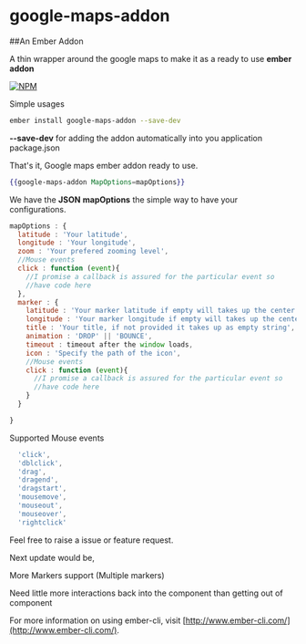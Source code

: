 # google-maps-addon

##An Ember Addon

A thin wrapper around the google maps to make it as a ready to use **ember addon**

[![NPM](https://nodei.co/npm/google-maps-addon.png?downloads=true&downloadRank=true&stars=true)](https://nodei.co/npm/google-maps-addon/)

Simple usages

```bash
ember install google-maps-addon --save-dev
```

**--save-dev** for adding the addon automatically into you application package.json

That's it, Google maps ember addon ready to use.

```hbs
{{google-maps-addon MapOptions=mapOptions}}
```

We have the **JSON** **mapOptions** the simple way to have your configurations.


```js
mapOptions : {
  latitude : 'Your latitude',
  longitude : 'Your longitude',
  zoom : 'Your prefered zooming level',
  //Mouse events
  click : function (event){
    //I promise a callback is assured for the particular event so
    //have code here
  },
  marker : {
    latitude : 'Your marker latitude if empty will takes up the center latitude',
    longitude : 'Your marker longitude if empty will takes up the center longitude',
    title : 'Your title, if not provided it takes up as empty string',
    animation : 'DROP' || 'BOUNCE',
    timeout : timeout after the window loads,
    icon : 'Specify the path of the icon',
    //Mouse events
    click : function (event){
      //I promise a callback is assured for the particular event so
      //have code here
    }
  }

}
```
Supported Mouse events

```js
  'click',
  'dblclick',
  'drag',
  'dragend',
  'dragstart',
  'mousemove',
  'mouseout',
  'mouseover',
  'rightclick'
```
Feel free to raise a issue or feature request.

Next update would be,

More Markers support (Multiple markers)

Need little more interactions back into the component than getting out of component

For more information on using ember-cli, visit [http://www.ember-cli.com/](http://www.ember-cli.com/).
